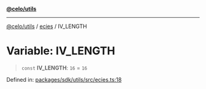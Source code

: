 [**@celo/utils**](../../README.md)

***

[@celo/utils](../../README.md) / [ecies](../README.md) / IV\_LENGTH

# Variable: IV\_LENGTH

> `const` **IV\_LENGTH**: `16` = `16`

Defined in: [packages/sdk/utils/src/ecies.ts:18](https://github.com/celo-org/developer-tooling/blob/master/packages/sdk/utils/src/ecies.ts#L18)
